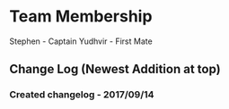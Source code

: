 # Team Membership
Stephen - Captain
Yudhvir - First Mate

## Change Log (Newest Addition at top)

### Created changelog - 2017/09/14
